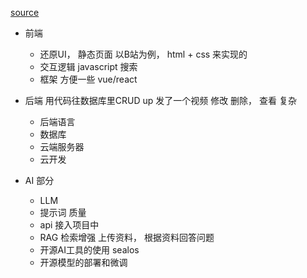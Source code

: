 [source](https://www.bilibili.com/video/BV1Lx4y1D7em?spm_id_from=333.788.videopod.sections&vd_source=3d50341f547faf8df242a214b04f2d86)

- 前端
  - 还原UI， 静态页面
  以B站为例， html + css 来实现的
  - 交互逻辑
  javascript  搜索
  - 框架
  方便一些 vue/react

- 后端
  用代码往数据库里CRUD 
  up 发了一个视频 修改  删除， 查看 复杂
  - 后端语言
  - 数据库
  - 云端服务器
  - 云开发

- AI 部分
  - LLM
  - 提示词
    质量
  - api 接入项目中
  - RAG 检索增强
    上传资料， 根据资料回答问题
  - 开源AI工具的使用
    sealos
  - 开源模型的部署和微调
     
